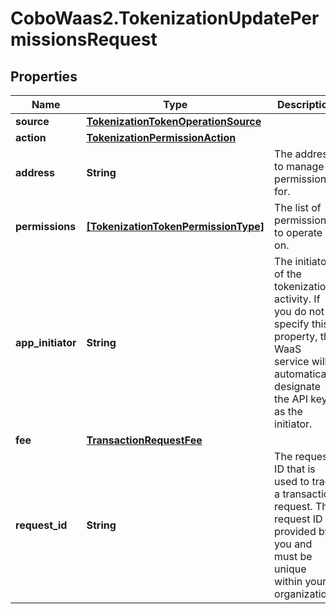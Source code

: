# CoboWaas2.TokenizationUpdatePermissionsRequest

## Properties

Name | Type | Description | Notes
------------ | ------------- | ------------- | -------------
**source** | [**TokenizationTokenOperationSource**](TokenizationTokenOperationSource.md) |  | 
**action** | [**TokenizationPermissionAction**](TokenizationPermissionAction.md) |  | 
**address** | **String** | The address to manage permissions for. | 
**permissions** | [**[TokenizationTokenPermissionType]**](TokenizationTokenPermissionType.md) | The list of permissions to operate on. | 
**app_initiator** | **String** | The initiator of the tokenization activity. If you do not specify this property, the WaaS service will automatically designate the API key as the initiator. | [optional] 
**fee** | [**TransactionRequestFee**](TransactionRequestFee.md) |  | 
**request_id** | **String** | The request ID that is used to track a transaction request. The request ID is provided by you and must be unique within your organization. | [optional] 


